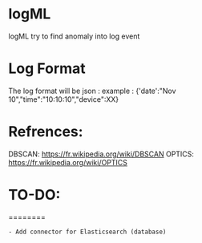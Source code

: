 # logML
logML try to find anomaly into log event
# Log Format
The log format will be json :
	example : 
		{'date':"Nov 10","time":"10:10:10","device":XX}

# Refrences:
DBSCAN:
	https://fr.wikipedia.org/wiki/DBSCAN
OPTICS:
	https://fr.wikipedia.org/wiki/OPTICS
# TO-DO:
========

	- Add connector for Elasticsearch (database)
